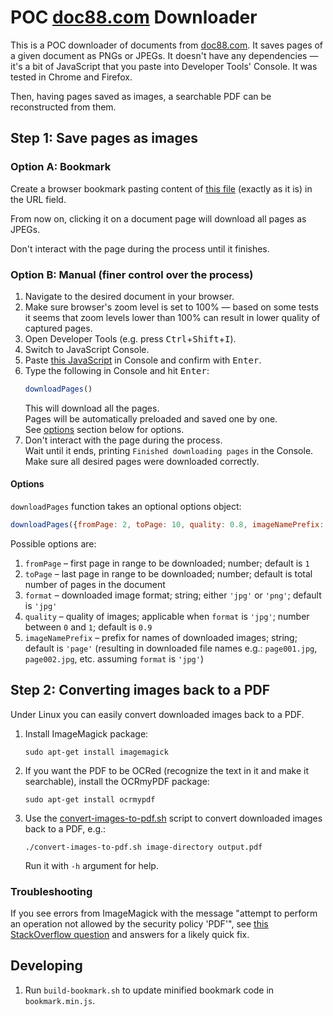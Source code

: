# POC [doc88.com](https://doc88.com) Downloader

This is a POC downloader of documents from [doc88.com](https://doc88.com). It saves pages of a given document as PNGs or JPEGs. It doesn't have any dependencies — it's a bit of JavaScript that you paste into Developer Tools' Console. It was tested in Chrome and Firefox.

Then, having pages saved as images, a searchable PDF can be reconstructed from them.

## Step 1: Save pages as images

### Option A: Bookmark

Create a browser bookmark pasting content of [this file](bookmark.min.js) (exactly as it is) in the URL field.

From now on, clicking it on a document page will download all pages as JPEGs.

Don't interact with the page during the process until it finishes.

### Option B: Manual (finer control over the process)

1. Navigate to the desired document in your browser.
2. Make sure browser's zoom level is set to 100% — based on some tests it seems that zoom levels lower than 100% can result in lower quality of captured pages.
3. Open Developer Tools (e.g. press <kbd>Ctrl</kbd>+<kbd>Shift</kbd>+<kbd>I</kbd>).
4. Switch to JavaScript Console.
5. Paste [this JavaScript](downloadPages.js) in Console and confirm with <kbd>Enter</kbd>.
6. Type the following in Console and hit <kbd>Enter</kbd>:
    ```javascript
    downloadPages()
    ```
   This will download all the pages.  
   Pages will be automatically preloaded and saved one by one.  
   See [options](#options) section below for options.
7. Don't interact with the page during the process.   
   Wait until it ends, printing `Finished downloading pages` in the Console.  
   Make sure all desired pages were downloaded correctly.

#### Options

`downloadPages` function takes an optional options object:

```javascript
downloadPages({fromPage: 2, toPage: 10, quality: 0.8, imageNamePrefix: 'temp_'})
```

Possible options are:

1. `fromPage` – first page in range to be downloaded; number; default is `1`
2. `toPage` – last page in range to be downloaded; number; default is total number of pages in the document
3. `format` – downloaded image format; string; either `'jpg'` or `'png'`; default is `'jpg'`
4. `quality` – quality of images; applicable when `format` is `'jpg'`; number between `0` and `1`; default is `0.9`
5. `imageNamePrefix` – prefix for names of downloaded images; string; default is `'page'` (resulting in downloaded file names e.g.: `page001.jpg`, `page002.jpg`, etc. assuming `format` is `'jpg'`)

## Step 2: Converting images back to a PDF

Under Linux you can easily convert downloaded images back to a PDF.

1. Install ImageMagick package:
    ```shell
    sudo apt-get install imagemagick
    ```
2. If you want the PDF to be OCRed (recognize the text in it and make it searchable), install the OCRmyPDF package:
    ```shell
    sudo apt-get install ocrmypdf
    ```
3. Use the [convert-images-to-pdf.sh](convert-images-to-pdf.sh) script to convert downloaded images back to a PDF, e.g.:
    ```shell
    ./convert-images-to-pdf.sh image-directory output.pdf
    ```
   Run it with `-h` argument for help.

### Troubleshooting

If you see errors from ImageMagick with the message "attempt to perform an operation not allowed by the security policy 'PDF'", see [this StackOverflow question](https://stackoverflow.com/q/52998331/1820695) and answers for a likely quick fix.

## Developing

1. Run `build-bookmark.sh` to update minified bookmark code in `bookmark.min.js`.
